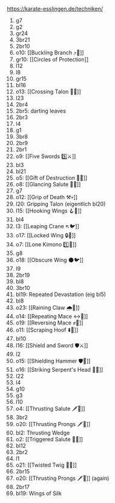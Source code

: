 https://karate-esslingen.de/techniken/

1. g7
2. g2
3. gr24
4. 3br21
5. 2br10
6. o10: [[Buckling Branch ⤴️🌳]]
7. gr10: [[Circles of Protection]]
8. l12
9. l8
10. gr15
11. bl16
12. o13: [[Crossing Talon 🔀🦅]]
13. l23
14. 2br4
15. 2br5: darting leaves
16. 2br3
17. l4
18. g1
19. 3br8
20. 2br9
21. 2br1
22. o9: [[Five Swords 5️⃣⚔️]]
23. bl3
24. bl21
25. o5: [[Gift of Destruction 🎁💥]]
26. o8: [[Glancing Salute 👀🫡]]
27. g7
28. o12: [[Grip of Death ⚒️💀]]
29. l20: Gripping Talon (eigentlich bl20)
30. l15: [[Hooking Wings 🪝🪽]]
31. bl4
32. l3: [[Leaping Crane ↖️🐦]]
33. o17: [[Locked Wing 🔒🪽]]
34. o7: [[Lone Kimono 1️⃣👘]]
35. g8
36. o18: [[Obscure Wing 🌑🐦]]
37. l9
38. 2br19
39. bl8
40. 3br10
41. bl19: Repeated Devastation (eig bl5)
42. bl8
43. o23: [[Raining Claw 🌧️🐯]]
44. o14: [[Repeating Mace ↔️👊]]
45. o19: [[Reversing Mace ✊🔄]]
46. o11: [[Scraping Hoof ⬇️🐎]]
47. bl10
48. l16: [[Shield and Sword 🛡️⚔️]]
49. l2
50. o15: [[Shielding Hammer 🛡️🔨]]
51. o16: [[Striking Serpent's Head 🎳🐍]]
52. l22
53. l4
54. g10
55. g3
56. l10
57. o4: [[Thrusting Salute 🗡️🫡]]
58. 3br2
59. o20: [[Thrusting Prongs 🗡️🍴]]
60. bl2: Thrusting Wedge
61. o2: [[Triggered Salute 🔫🫡]]
62. bl12
63. 2br2
64. l1
65. o21: [[Twisted Twig 🔀🌿]]
66. 2br15
67. o20: [[Thrusting Prongs 🗡️🍴]] (again)
68. 2br17
69. bl19: Wings of Silk